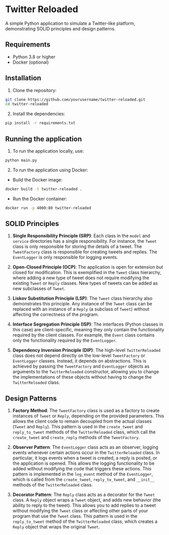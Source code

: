 # Twitter Reloaded

A simple Python application to simulate a Twitter-like platform, demonstrating SOLID principles and design patterns.

## Requirements

- Python 3.8 or higher
- Docker (optional)

## Installation

1. Clone the repository:

```bash
git clone https://github.com/yourusername/twitter-reloaded.git
cd twitter-reloaded
```
2. Install the dependencies:

```bash
pip install -r requirements.txt
```
## Running the application

1. To run the application locally, use:

```bash
python main.py
```

2. To run the application using Docker:

- Build the Docker image:

```bash
docker build -t twitter-reloaded .
```

- Run the Docker container:

```bash
docker run -p 4000:80 twitter-reloaded
```

## SOLID Principles

1. **Single Responsibility Principle (SRP)**: Each class in the `model` and `service` directories has a single responsibility. For instance, the `Tweet` class is only responsible for storing the details of a tweet. The `TweetFactory` class is responsible for creating tweets and replies. The `EventLogger` is only responsible for logging events.

2. **Open-Closed Principle (OCP)**: The application is open for extension but closed for modification. This is exemplified in the `Tweet` class hierarchy, where adding a new type of tweet does not require modifying the existing `Tweet` or `Reply` classes. New types of tweets can be added as new subclasses of `Tweet`.

3. **Liskov Substitution Principle (LSP)**: The `Tweet` class hierarchy also demonstrates this principle. Any instance of the `Tweet` class can be replaced with an instance of a `Reply` (a subclass of `Tweet`) without affecting the correctness of the program.

4. **Interface Segregation Principle (ISP)**: The interfaces (Python classes in this case) are client-specific, meaning they only contain the functionality required by the client classes. For example, the `Event` class contains only the functionality required by the `EventLogger`.

5. **Dependency Inversion Principle (DIP)**: The high-level `TwitterReloaded` class does not depend directly on the low-level `TweetFactory` or `EventLogger` classes. Instead, it depends on abstractions. This is achieved by passing the `TweetFactory` and `EventLogger` objects as arguments to the `TwitterReloaded` constructor, allowing you to change the implementations of these objects without having to change the `TwitterReloaded` class.

## Design Patterns

1. **Factory Method**: The `TweetFactory` class is used as a factory to create instances of `Tweet` or `Reply`, depending on the provided parameters. This allows the client code to remain decoupled from the actual classes (`Tweet` and `Reply`). This pattern is used in the `create_tweet` and `reply_to_tweet` methods of the `TwitterReloaded` class, which call the `create_tweet` and `create_reply` methods of the `TweetFactory`.

2. **Observer Pattern**: The `EventLogger` class acts as an observer, logging events whenever certain actions occur in the `TwitterReloaded` class. In particular, it logs events when a tweet is created, a reply is posted, or the application is opened. This allows the logging functionality to be added without modifying the code that triggers these actions. This pattern is implemented in the `log_event` method of the `EventLogger`, which is called from the `create_tweet`, `reply_to_tweet`, and `__init__` methods of the `TwitterReloaded` class.

3. **Decorator Pattern**: The `Reply` class acts as a decorator for the `Tweet` class. A `Reply` object wraps a `Tweet` object, and adds new behavior (the ability to reply to the tweet). This allows you to add replies to a tweet without modifying the `Tweet` class or affecting other parts of your program that use the `Tweet` class. This pattern is used in the `reply_to_tweet` method of the `TwitterReloaded` class, which creates a `Reply` object that wraps the original `Tweet`.

